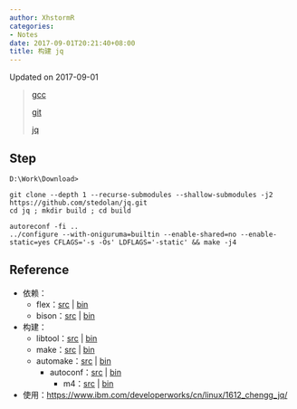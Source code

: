 ```yaml
---
author: XhstormR
categories:
- Notes
date: 2017-09-01T20:21:40+08:00
title: 构建 jq
---
```


<!--more-->

Updated on 2017-09-01

> [gcc](https://sourceforge.net/projects/mingw-w64/files/Toolchains%20targetting%20Win64/Personal%20Builds/mingw-builds/7.2.0/threads-win32/seh/)
>
> [git](https://github.com/git-for-windows/git/releases/latest)
>
> [jq](https://github.com/stedolan/jq)

## Step
```
D:\Work\Download>

git clone --depth 1 --recurse-submodules --shallow-submodules -j2 https://github.com/stedolan/jq.git
cd jq ; mkdir build ; cd build

autoreconf -fi ..
../configure --with-oniguruma=builtin --enable-shared=no --enable-static=yes CFLAGS='-s -Os' LDFLAGS='-static' && make -j4
```

## Reference
* 依赖：
  * flex：[src](https://github.com/westes/flex/releases/latest) | [bin](https://mirrors.tuna.tsinghua.edu.cn/msys2/msys/x86_64/flex-2.6.4-1-x86_64.pkg.tar.xz)
  * bison：[src](https://mirrors.tuna.tsinghua.edu.cn/gnu/bison/) | [bin](https://mirrors.tuna.tsinghua.edu.cn/msys2/msys/x86_64/bison-3.2.2-1-x86_64.pkg.tar.xz)
* 构建：
  * libtool：[src](https://mirrors.tuna.tsinghua.edu.cn/gnu/libtool/) | [bin](https://mirrors.tuna.tsinghua.edu.cn/msys2/msys/x86_64/libtool-2.4.6-6-x86_64.pkg.tar.xz)
  * make：[src](https://mirrors.tuna.tsinghua.edu.cn/gnu/make/) | [bin](https://mirrors.tuna.tsinghua.edu.cn/msys2/msys/x86_64/make-4.2.1-1-x86_64.pkg.tar.xz)
  * automake：[src](https://mirrors.tuna.tsinghua.edu.cn/gnu/automake/) | [bin](https://mirrors.tuna.tsinghua.edu.cn/msys2/msys/x86_64/automake1.16-1.16.1-1-any.pkg.tar.xz)
      * autoconf：[src](https://mirrors.tuna.tsinghua.edu.cn/gnu/autoconf/) | [bin](https://mirrors.tuna.tsinghua.edu.cn/msys2/msys/x86_64/autoconf-2.69-5-any.pkg.tar.xz)
          * m4：[src](https://mirrors.tuna.tsinghua.edu.cn/gnu/m4/) | [bin](https://mirrors.tuna.tsinghua.edu.cn/msys2/msys/x86_64/m4-1.4.18-2-x86_64.pkg.tar.xz)
* 使用：https://www.ibm.com/developerworks/cn/linux/1612_chengg_jq/
